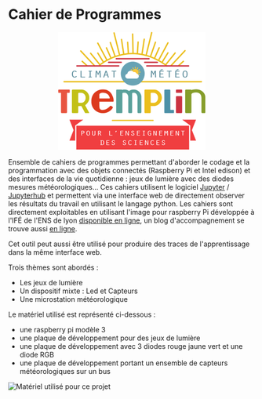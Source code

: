 # Cahier de Programmes

<div style="text-align:center"><img src ="images/tremplinColorSmall.png" /></div> 



Ensemble de cahiers de programmes permettant d'aborder le codage et la programmation avec des objets connectés (Raspberry Pi et Intel edison) et des interfaces de la vie quotidienne : jeux de lumière avec des diodes mesures météorologiques... Ces cahiers utilisent le logiciel [Jupyter](http://jupyter.org/) / [Jupyterhub](https://github.com/jupyterhub/jupyterhub) et permettent via une interface web de directement observer les résultats du travail en utilisant le langage python. Les cahiers sont directement exploitables en utilisant l'image pour raspberry Pi développée à l'IFÉ de l'ENS de lyon [disponible en ligne](http://mediaserv.climatetmeteo.fr/images/RaspBerry/DebianStretchPi3/), un blog d'accompagnement se trouve aussi [en ligne](http://blog.climatetmeteo.fr/GerardVidal/).

Cet outil peut aussi être utilisé pour produire des traces de l'apprentissage dans la même interface web. 

Trois thèmes sont abordés :

 * Les jeux de lumière
 * Un dispositif mixte : Led et Capteurs
 * Une microstation météorologique

Le matériel utilisé est représenté ci-dessous :

 * une raspberry pi modèle 3
 * une plaque de développement pour des jeux de lumière
 * une plaque de développement avec 3 diodes rouge jaune vert et une diode RGB
 * une plaque de développement portant un ensemble de capteurs météorologiques sur un bus 

![Matériel utilisé pour ce projet](images/matériel.png)


